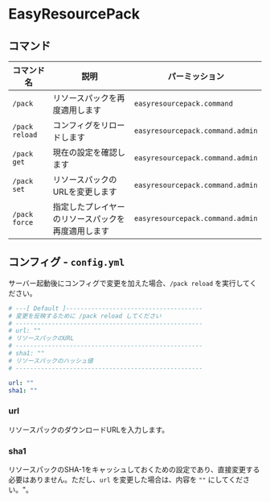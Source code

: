 # EasyResourcePack

## コマンド

| コマンド名 | 説明 | パーミッション |
|----------|------|-------------|
| `/pack` | リソースパックを再度適用します | `easyresourcepack.command` |
| `/pack reload` | コンフィグをリロードします | `easyresourcepack.command.admin` |
| `/pack get` | 現在の設定を確認します | `easyresourcepack.command.admin` |
| `/pack set` | リソースパックのURLを変更します | `easyresourcepack.command.admin` |
| `/pack force` | 指定したプレイヤーのリソースパックを再度適用します | `easyresourcepack.command.admin` |

## コンフィグ - `config.yml`
サーバー起動後にコンフィグで変更を加えた場合、`/pack reload` を実行してください。

```yaml
# ---[ Default ]--------------------------------------
# 変更を反映するために /pack reload してください
# ----------------------------------------------------
# url: ""
# リソースパックのURL
# ----------------------------------------------------
# sha1: ""
# リソースパックのハッシュ値
# ----------------------------------------------------

url: ""
sha1: ""
```

### url

リソースパックのダウンロードURLを入力します。

### sha1

リソースパックのSHA-1をキャッシュしておくための設定であり、直接変更する必要はありません。ただし、`url` を変更した場合は、内容を `""` にしてください。"。

